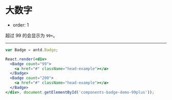 # 大数字

- order: 1

超过 99 的会显示为 `99+`。

---

````jsx
var Badge = antd.Badge;

React.render(<div>
  <Badge count="99">
    <a href="#" className="head-example"></a>
  </Badge>
  <Badge count="200">
    <a href="#" className="head-example"></a>
  </Badge>
</div>, document.getElementById('components-badge-demo-99plus'));
````
